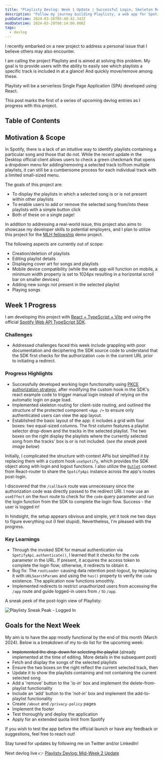 ```yaml
---
title: "Playlisty Devlog: Week 1 Update | Successful Login, Skeleton Routing, and Basic Layout Implemented"
description: "Follow my journey building Playlisty, a web app for Spotify users like myself. Discover how I'm solving the challenge of tracking songs across playlists and simplifying music organization. Inspired by my own frustration with Spotify, where finding which playlists contain or lack specific songs is often a hassle."
pubDatetime: 2024-03-26T05:40:42.343Z
modDatetime: 2024-03-28T08:14:00.000Z
tags:
  - devlog
---
```


I recently embarked on a new project to address a personal issue that I believe others may also encounter.

I am calling the project Playlisty and is aimed at solving this problem. My goal is to provide users with the ability to easily see which playlists a specific track is included in at a glance! And quickly move/remove among these.

Playlisty will be a serverless Single Page Application (SPA) developed using React.

This post marks the first of a series of upcoming devlog entries as I progress with this project.

## Table of Contents

## Motivation & Scope

In Spotify, there is a lack of an intuitive way to identify playlists containing a particular song and those that do not. While the recent update in the Desktop official client allows users to check a green checkmark that opens a dropdown menu for adding/removing a selected track to/from multiple playlists, it can still be a cumbersome process for each individual track with a limited small-sized menu.

The goals of this project are:

- To display the playlists in which a selected song is or is not present within other playlists
- To enable users to add or remove the selected song from/into these playlists with a simple button click
- Both of these on a single page!

In addition to addressing a real-world issue, this project also aims to showcase my developer skills to potential employers, and I plan to utilize this project for the [MLH fellowship](https://fellowship.mlh.io/programs/software-engineering) demo project.

The following aspects are currently out of scope:

- Creation/deletion of playlists
- Editing playlist details
- Displaying cover art for songs and playlists
- Mobile device compatibility (while the web app will function on mobile, a minimum width property is set to 1024px resulting in a horizontal scroll bar on smaller devices)
- Adding new songs not present in the selected playlist
- Playing songs

## Week 1 Progress

I am developing this project with [React + TypeScript + Vite](eslint-and-prettier-in-react-ts-project-setup) and using the official [Spotify Web API TypeScript SDK](https://github.com/spotify/spotify-web-api-ts-sdk).

### Challenges

- Addressed challenges faced this week include grappling with poor documentation and deciphering the SDK source code to understand that the SDK first checks for the authorization `code` in the current URL prior to initiating a redirect.

### Progress Highlights

- Successfully developed working login functionality using [PKCE authorization strategy](https://developer.spotify.com/documentation/web-api/tutorials/code-pkce-flow), after modifying the custom hook in the SDK's react example code to trigger manual login instead of relying on the automatic login on page load.
- Implemented skeleton routing for client-side routing, and outlined the structure of the protected component `<App />` to ensure only authenticated users can view the app layout.
- Established the basic layout of the app: it includes a grid with four boxes: two equal-sized columns. The first column features a playlist selector drop-down and the tracks in the selected playlist. The two boxes on the right display the playlists where the currently selected song from the tracks' box is or is not included. (_see the sneak peek image below_)

Initially, I complicated the structure with context APIs but simplified it by replacing them with a custom hook `useSpotify`, which provides the SDK object along with login and logout functions. I also utilize the [`Outlet`](https://reactrouter.com/en/main/hooks/use-outlet-context) context from React-router to share the `SpotifyApi` instance across the app's routes post-login.

I discovered that the `/callback` route was unnecessary since the authorization code was directly passed to the redirect URI. I now use an `useEffect` on the `Root` route to check for the `code` query parameter and run the login function from the SDK to complete the login flow. Success - the user is logged in!

In hindsight, the setup appears obvious and simple, yet it took me two days to figure everything out (I feel stupid). Nevertheless, I'm pleased with the progress.

### Key Learnings

- Through the invoked SDK for manual authentication via `SpotifyApi.authenticate()`, I learned that it checks for the `code` parameter in the URL. If present, it acquires the access token to complete the login flow; otherwise, it redirects to obtain it.
- Bug fix: The `rootLoader` causing data retention post-logout, by replacing it with `URLSearchParams` and using the `has()` property to verify the `code` existence. The application now functions smoothly.
- Implemented redirects to restrict unauthorized users from accessing the `/app` route and guide logged-in users from `/` to `/app`.

A sneak peek of the post-login view of Playlisty:

![Playlisty Sneak Peak - Logged In](@assets/images/playlisty-devlog-1-sneakpeak.webp)

## Goals for the Next Week

My aim is to have the app mostly functional by the end of this month (March 2024). Below is a breakdown of my to-do list for the upcoming week:

- ~~Implemented the drop-down for selecting the playlist~~ (already implemented at the time of editing. More details in the subsequent post)
- Fetch and display the songs of the selected playlists
- Ensure the two boxes on the right reflect the current selected track, then
- Update it to show the playlists containing and not containing the current selected song
- Add a 'remove' button to the '_is-in_' box and implement the delete-from-playlist functionality
- Include an 'add' button to the _'not-in_' box and implement the add-to-playlist functionality
- Create `/about` and `/privacy-policy` pages
- Implement the footer
- Test thoroughly and deploy the application
- Apply for an extended quota limit from Spotify

If you wish to test the app before the official launch or have any feedback or suggestions, feel free to reach out!

Stay tuned for updates by following me on Twitter and/or LinkedIn!

Next devlog live 👉 [Playlisty Devlog: Mid-Week 2 Update](project-playlisty-devlog-midweek-2)
